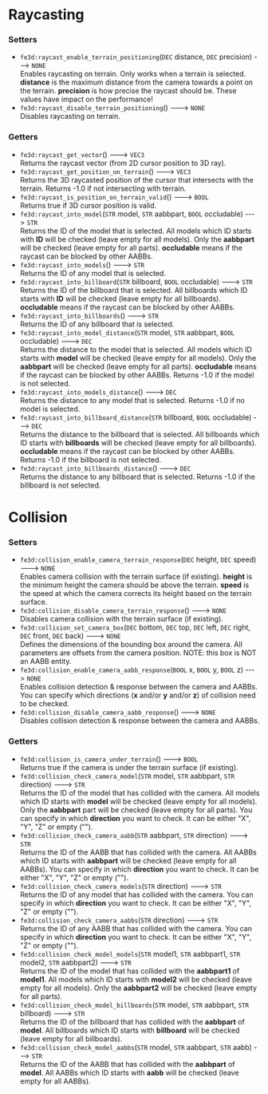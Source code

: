 # Raycasting
### Setters
- `fe3d:raycast_enable_terrain_positioning`(`DEC` distance, `DEC` precision) ---> `NONE`  
  Enables raycasting on terrain. Only works when a terrain is selected. **distance** is the maximum distance from the camera towards a point on the terrain. **precision** is how   precise the raycast should be. These values have impact on the performance!
- `fe3d:raycast_disable_terrain_positioning`() ---> `NONE`  
  Disables raycasting on terrain.
### Getters
- `fe3d:raycast_get_vector`() ---> `VEC3`  
  Returns the raycast vector (from 2D cursor position to 3D ray).
- `fe3d:raycast_get_position_on_terrain`() ---> `VEC3`  
  Returns the 3D raycasted position of the cursor that intersects with the terrain. Returns -1.0 if not intersecting with terrain.
- `fe3d:raycast_is_position_on_terrain_valid`() ---> `BOOL`  
  Returns true if 3D cursor position is valid.
- `fe3d:raycast_into_model`(`STR` model, `STR` aabbpart, `BOOL` occludable) ---> `STR`  
  Returns the ID of the model that is selected. All models which ID starts with **ID** will be checked (leave empty for all models). Only the **aabbpart** will be checked (leave empty for all parts). **occludable** means if the raycast can be blocked by other AABBs.
- `fe3d:raycast_into_models`() ---> `STR`  
  Returns the ID of any model that is selected.
- `fe3d:raycast_into_billboard`(`STR` billboard,  `BOOL` occludable) ---> `STR`  
  Returns the ID of the billboard that is selected. All billboards which ID starts with **ID** will be checked (leave empty for all billboards). **occludable** means if the raycast can be blocked by other AABBs.
- `fe3d:raycast_into_billboards`() ---> `STR`  
  Returns the ID of any billboard that is selected.
- `fe3d:raycast_into_model_distance`(`STR` model, `STR` aabbpart, `BOOL` occludable) ---> `DEC`  
  Returns the distance to the model that is selected. All models which ID starts with **model** will be checked (leave empty for all models). Only the **aabbpart** will be checked (leave empty for all parts). **occludable** means if the raycast can be blocked by other AABBs. Returns -1.0 if the model is not selected.
- `fe3d:raycast_into_models_distance`() ---> `DEC`  
  Returns the distance to any model that is selected. Returns -1.0 if no model is selected.
- `fe3d:raycast_into_billboard_distance`(`STR` billboard,  `BOOL` occludable) ---> `DEC`  
  Returns the distance to the billboard that is selected. All billboards which ID starts with **billboards** will be checked (leave empty for all billboards). **occludable** means if the raycast can be blocked by other AABBs. Returns -1.0 if the billboard is not selected.
- `fe3d:raycast_into_billboards_distance`() ---> `DEC`  
  Returns the distance to any billboard that is selected. Returns -1.0 if the billboard is not selected.

# Collision
### Setters
- `fe3d:collision_enable_camera_terrain_response`(`DEC` height,  `DEC` speed) ---> `NONE`  
  Enables camera collision with the terrain surface (if existing). **height** is the minimum height the camera should be above the terrain. **speed** is the speed at which the camera corrects its height based on the terrain surface.
- `fe3d:collision_disable_camera_terrain_response`() ---> `NONE`  
  Disables camera collision with the terrain surface (if existing).
- `fe3d:collision_set_camera_box`(`DEC` bottom, `DEC` top, `DEC` left, `DEC` right, `DEC` front, `DEC` back) ---> `NONE`  
  Defines the dimensions of the bounding box around the camera. All parameters are offsets from the camera position. NOTE: this box is NOT an AABB entity.
- `fe3d:collision_enable_camera_aabb_response`(`BOOL` x, `BOOL` y, `BOOL` z) ---> `NONE`  
  Enables collision detection & response between the camera and AABBs. You can specify which directions (**x** and/or **y** and/or **z**) of collision need to be checked.
- `fe3d:collision_disable_camera_aabb_response`() ---> `NONE`  
  Disables collision detection & response between the camera and AABBs.
### Getters
- `fe3d:collision_is_camera_under_terrain`() ---> `BOOL`  
  Returns true if the camera is under the terrain surface (if existing).
- `fe3d:collision_check_camera_model`(`STR` model, `STR` aabbpart, `STR` direction) ---> `STR`  
  Returns the ID of the model that has collided with the camera. All models which ID starts with **model** will be checked (leave empty for all models). Only the **aabbpart** part will be checked (leave empty for all parts). You can specify in which **direction** you want to check. It can be either "X", "Y", "Z" or empty ("").
- `fe3d:collision_check_camera_aabb`(`STR` aabbpart, `STR` direction) ---> `STR`  
  Returns the ID of the AABB that has collided with the camera. All AABBs which ID starts with **aabbpart** will be checked (leave empty for all AABBs). You can specify in which **direction** you want to check. It can be either "X", "Y", "Z" or empty ("").
- `fe3d:collision_check_camera_models`(`STR` direction) ---> `STR`  
  Returns the ID of any model that has collided with the camera. You can specify in which **direction** you want to check. It can be either "X", "Y", "Z" or empty ("").
- `fe3d:collision_check_camera_aabbs`(`STR` direction) ---> `STR`  
  Returns the ID of any AABB that has collided with the camera. You can specify in which **direction** you want to check. It can be either "X", "Y", "Z" or empty ("").
- `fe3d:collision_check_model_models`(`STR` model1, `STR` aabbpart1, `STR` model2, `STR` aabbpart2) ---> `STR`  
  Returns the ID of the model that has collided with the **aabbpart1** of **model1**. All models which ID starts with **model2** will be checked (leave empty for all models). Only the **aabbpart2** will be checked (leave empty for all parts).
- `fe3d:collision_check_model_billboards`(`STR` model, `STR` aabbpart, `STR` billboard) ---> `STR`  
  Returns the ID of the billboard that has collided with the **aabbpart** of **model**. All billboards which ID starts with **billboard** will be checked (leave empty for all billboards).
- `fe3d:collision_check_model_aabbs`(`STR` model, `STR` aabbpart, `STR` aabb) ---> `STR`  
  Returns the ID of the AABB that has collided with the **aabbpart** of **model**. All AABBs which ID starts with **aabb** will be checked (leave empty for all AABBs).
